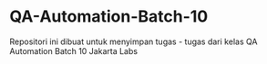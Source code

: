 # QA-Automation-Batch-10
Repositori ini dibuat untuk menyimpan tugas - tugas dari kelas QA Automation Batch 10 Jakarta Labs
